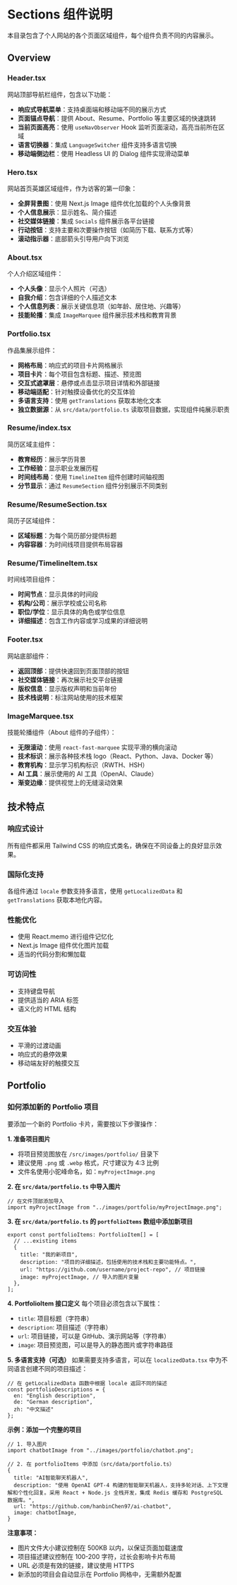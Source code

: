 # Sections 组件说明

本目录包含了个人网站的各个页面区域组件，每个组件负责不同的内容展示。

## Overview

### Header.tsx
网站顶部导航栏组件，包含以下功能：
- **响应式导航菜单**：支持桌面端和移动端不同的展示方式
- **页面锚点导航**：提供 About、Resume、Portfolio 等主要区域的快速跳转
- **当前页面高亮**：使用 `useNavObserver` Hook 监听页面滚动，高亮当前所在区域
- **语言切换器**：集成 `LanguageSwitcher` 组件支持多语言切换
- **移动端侧边栏**：使用 Headless UI 的 Dialog 组件实现滑动菜单

### Hero.tsx
网站首页英雄区域组件，作为访客的第一印象：
- **全屏背景图**：使用 Next.js Image 组件优化加载的个人头像背景
- **个人信息展示**：显示姓名、简介描述
- **社交媒体链接**：集成 `Socials` 组件展示各平台链接
- **行动按钮**：支持主要和次要操作按钮（如简历下载、联系方式等）
- **滚动指示器**：底部箭头引导用户向下浏览

### About.tsx
个人介绍区域组件：
- **个人头像**：显示个人照片（可选）
- **自我介绍**：包含详细的个人描述文本
- **个人信息列表**：展示关键信息项（如年龄、居住地、兴趣等）
- **技能轮播**：集成 `ImageMarquee` 组件展示技术栈和教育背景

### Portfolio.tsx
作品集展示组件：
- **网格布局**：响应式的项目卡片网格展示
- **项目卡片**：每个项目包含标题、描述、预览图
- **交互式遮罩层**：悬停或点击显示项目详情和外部链接
- **移动端适配**：针对触摸设备优化的交互体验
- **多语言支持**：使用 `getTranslations` 获取本地化文本
- **独立数据源**：从 `src/data/portfolio.ts` 读取项目数据，实现组件纯展示职责

### Resume/index.tsx
简历区域主组件：
- **教育经历**：展示学历背景
- **工作经验**：显示职业发展历程
- **时间线布局**：使用 `TimelineItem` 组件创建时间轴视图
- **分节显示**：通过 `ResumeSection` 组件分别展示不同类别

### Resume/ResumeSection.tsx
简历子区域组件：
- **区域标题**：为每个简历部分提供标题
- **内容容器**：为时间线项目提供布局容器

### Resume/TimelineItem.tsx
时间线项目组件：
- **时间节点**：显示具体的时间段
- **机构/公司**：展示学校或公司名称
- **职位/学位**：显示具体的角色或学位信息
- **详细描述**：包含工作内容或学习成果的详细说明

### Footer.tsx
网站底部组件：
- **返回顶部**：提供快速回到页面顶部的按钮
- **社交媒体链接**：再次展示社交平台链接
- **版权信息**：显示版权声明和当前年份
- **技术栈说明**：标注网站使用的技术框架

### ImageMarquee.tsx
技能轮播组件（About 组件的子组件）：
- **无限滚动**：使用 `react-fast-marquee` 实现平滑的横向滚动
- **技术标识**：展示各种技术栈 logo（React、Python、Java、Docker 等）
- **教育机构**：显示学习机构标识（RWTH、HSH）
- **AI 工具**：展示使用的 AI 工具（OpenAI、Claude）
- **渐变边缘**：提供视觉上的无缝滚动效果

## 技术特点

### 响应式设计
所有组件都采用 Tailwind CSS 的响应式类名，确保在不同设备上的良好显示效果。

### 国际化支持
各组件通过 `locale` 参数支持多语言，使用 `getLocalizedData` 和 `getTranslations` 获取本地化内容。

### 性能优化
- 使用 React.memo 进行组件记忆化
- Next.js Image 组件优化图片加载
- 适当的代码分割和懒加载

### 可访问性
- 支持键盘导航
- 提供适当的 ARIA 标签
- 语义化的 HTML 结构

### 交互体验
- 平滑的过渡动画
- 响应式的悬停效果
- 移动端友好的触摸交互

## Portfolio
### 如何添加新的 Portfolio 项目

要添加一个新的 Portfolio 卡片，需要按以下步骤操作：

**1. 准备项目图片**
- 将项目预览图放在 `/src/images/portfolio/` 目录下
- 建议使用 `.png` 或 `.webp` 格式，尺寸建议为 4:3 比例
- 文件名使用小驼峰命名，如：`myProjectImage.png`

**2. 在 `src/data/portfolio.ts` 中导入图片**
```tsx
// 在文件顶部添加导入
import myProjectImage from "../images/portfolio/myProjectImage.png";
```

**3. 在 `src/data/portfolio.ts` 的 `portfolioItems` 数组中添加新项目**
```tsx
export const portfolioItems: PortfolioItem[] = [
  // ...existing items
  {
    title: "我的新项目",
    description: "项目的详细描述，包括使用的技术栈和主要功能特点。",
    url: "https://github.com/username/project-repo", // 项目链接
    image: myProjectImage, // 导入的图片变量
  },
];
```

**4. PortfolioItem 接口定义**
每个项目必须包含以下属性：
- `title`: 项目标题（字符串）
- `description`: 项目描述（字符串）
- `url`: 项目链接，可以是 GitHub、演示网站等（字符串）
- `image`: 项目预览图，可以是导入的静态图片或字符串路径

**5. 多语言支持（可选）**
如果需要支持多语言，可以在 `localizedData.tsx` 中为不同语言创建不同的项目描述：
```tsx
// 在 getLocalizedData 函数中根据 locale 返回不同的描述
const portfolioDescriptions = {
  en: "English description",
  de: "German description", 
  zh: "中文描述"
};
```

**示例：添加一个完整的项目**
```tsx
// 1. 导入图片
import chatbotImage from "../images/portfolio/chatbot.png";

// 2. 在 portfolioItems 中添加（src/data/portfolio.ts）
{
  title: "AI智能聊天机器人",
  description: "使用 OpenAI GPT-4 构建的智能聊天机器人，支持多轮对话、上下文理解和个性化回复。采用 React + Node.js 全栈开发，集成 Redis 缓存和 PostgreSQL 数据库。",
  url: "https://github.com/hanbinChen97/ai-chatbot",
  image: chatbotImage,
}
```

**注意事项：**
- 图片文件大小建议控制在 500KB 以内，以保证页面加载速度
- 项目描述建议控制在 100-200 字符，过长会影响卡片布局
- URL 必须是有效的链接，建议使用 HTTPS
- 新添加的项目会自动显示在 Portfolio 网格中，无需额外配置
